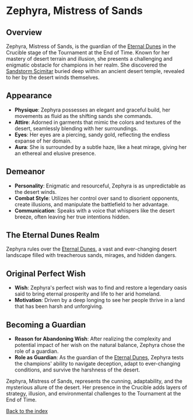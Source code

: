 # Zephyra, Mistress of Sands

## Overview
Zephyra, Mistress of Sands, is the guardian of the [Eternal Dunes](/locations.md#4-the-eternal-dunes) in the Crucible stage of the Tournament at the End of Time. Known for her mastery of desert terrain and illusion, she presents a challenging and enigmatic obstacle for champions in her realm.
She discovered the [Sandstorm Scimitar](/items.md#sandstorm-scimitar) buried deep within an ancient desert temple, revealed to her by the desert winds themselves.

## Appearance
- **Physique**: Zephyra possesses an elegant and graceful build, her movements as fluid as the shifting sands she commands.
- **Attire**: Adorned in garments that mimic the colors and textures of the desert, seamlessly blending with her surroundings.
- **Eyes**: Her eyes are a piercing, sandy gold, reflecting the endless expanse of her domain.
- **Aura**: She is surrounded by a subtle haze, like a heat mirage, giving her an ethereal and elusive presence.

## Demeanor
- **Personality**: Enigmatic and resourceful, Zephyra is as unpredictable as the desert winds.
- **Combat Style**: Utilizes her control over sand to disorient opponents, create illusions, and manipulate the battlefield to her advantage.
- **Communication**: Speaks with a voice that whispers like the desert breeze, often leaving her true intentions hidden.

## The Eternal Dunes Realm
Zephyra rules over the [Eternal Dunes](/locations.md#4-the-eternal-dunes), a vast and ever-changing desert landscape filled with treacherous sands, mirages, and hidden dangers.

## Original Perfect Wish
- **Wish**: Zephyra's perfect wish was to find and restore a legendary oasis said to bring eternal prosperity and life to her arid homeland.
- **Motivation**: Driven by a deep longing to see her people thrive in a land that has been harsh and unforgiving.

## Becoming a Guardian
- **Reason for Abandoning Wish**: After realizing the complexity and potential impact of her wish on the natural balance, Zephyra chose the role of a guardian.
- **Role as Guardian**: As the guardian of the [Eternal Dunes](/locations.md#4-the-eternal-dunes), Zephyra tests the champions' ability to navigate deception, adapt to ever-changing conditions, and survive the harshness of the desert.

Zephyra, Mistress of Sands, represents the cunning, adaptability, and the mysterious allure of the desert. Her presence in the Crucible adds layers of strategy, illusion, and environmental challenges to the Tournament at the End of Time.

[Back to the index](/index.md#index)
